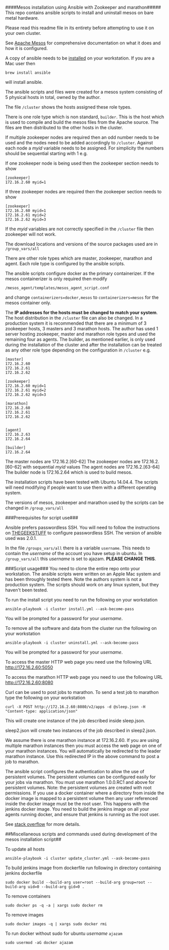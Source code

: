 ####Mesos installation using Ansible with Zookeeper and marathon#####
This repo contains ansible scripts to install and uninstall mesos on bare metal hardware.

Please read this readme file in its entirety before attempting to use it on your own cluster.

See [Apache Mesos](http://mesos.apache.org/) for comprehensive documentation on what it does and how it is configured.

A copy of ansible needs to be [installed](http://docs.ansible.com/ansible/intro_installation.html) on your workstation. If you are a Mac user then
```
brew install ansible
```

will install ansible.

The ansible scripts and files were created for a mesos system consisting of 5 physical hosts in total, owned by the author.

The file `/cluster` shows the hosts assigned these role types. 

There is one role type which is non standard, `builder`. This is the host which is used to compile and build the mesos files from the Apache source. The files are then distributed to the other hosts in the cluster.

If multiple zookeeper nodes are required then an odd number needs to be used and the nodes need to be added accordingly to `/cluster`. Against each node a *myid* variable needs to be assigned. For simplicity the numbers should be sequential starting with 1 e.g.

If one zookeeper node is being used then the zookeeper section needs to show
```
[zookeeper]
172.16.2.60 myid=1
```

If three zookeeper nodes are required then the zookeeper section needs to show
```
[zookeeper]
172.16.2.60 myid=1
172.16.2.61 myid=2
172.16.2.62 myid=3
```

If the *myid* variables are not correctly specified in the `/cluster` file then zookeeper will not work. 

The download locations and versions of the source packages used are in `/group_vars/all`

There are other role types which are master, zookeeper, marathon and agent. Each role type is configured by the ansible scripts.

The ansible scripts configure docker as the primary containerizer. If the mesos containerizer is only required then modify

`/mesos_agent/templates/mesos_agent_script.conf`

and change `containerizers=docker,mesos` to `containerizers=mesos` for the mesos container only.

The **IP addresses for the hosts must be changed to match your system**. The host distribution in the `/cluster` file can also be changed. In a production system it is recommended that there are a minimum of 3 zookeeper hosts, 3 masters and 3 marathon hosts. The author has used 1 server hosting zookeeper, master and marathon role types and used the remaining four as agents. The builder, as mentioned earlier, is only used during the installation of the cluster and after the installation can be treated as any other role type depending on the configuration in `/cluster` e.g.

```
[master]
172.16.2.60
172.16.2.61
172.16.2.62

[zookeeper]
172.16.2.60 myid=1
172.16.2.61 myid=2
172.16.2.62 myid=3

[marathon]
172.16.2.60
172.16.2.61
172.16.2.62


[agent]
172.16.2.63
172.16.2.64

[builder]
172.16.2.64
```

The master nodes are 172.16.2.[60-62] 
The zookeeper nodes are 172.16.2.[60-62] with sequential *myid* values
The agent nodes are 172.16.2.[63-64]
The builder node is 172.16.2.64 which is used to build mesos.

The installation scripts have been tested with Ubuntu 14.04.4.  The scripts will need modifying if people want to use them with a different operating system.

The versions of mesos, zookeeper and marathon used by the scripts can be changed in `/group_vars/all`

###Prerequisites for script use###

Ansible prefers passwordless SSH. You will need to follow the instructions on [THEGEEKSTUFF](http://www.thegeekstuff.com/2008/11/3-steps-to-perform-ssh-login-without-password-using-ssh-keygen-ssh-copy-id/) to configure passwordless SSH. The version of ansible used was 2.0.1.

In the file `/groups_vars/all` there is a variable `username`. This needs to contain the *username* of the account you have setup in ubuntu. In `/group_vars/all` this *username* is set to ajazam. **PLEASE CHANGE THIS**.

###Script usage###
You need to clone the entire repo onto your workstation. The ansible scripts were written on an Apple Mac system and has been throughly tested there. Note the authors system is not a production system. The scripts should work on any linux system, but they haven't been tested.

To run the install script you need to run the following on your workstation
```
ansible-playbook -i cluster install.yml --ask-become-pass
```
You will be prompted for a password for your *username*.

To remove all the software and data from the cluster run the following on your workstation

```
ansible-playbook -i cluster uninstall.yml --ask-become-pass

```
You will be prompted for a password for your *username*.

To access the master HTTP web page you need use the following URL http://172.16.2.60:5050

To access the marathon HTTP web page you need to use the following URL http://172.16.2.60:8080

Curl can be used to post jobs to marathon. To send a test job to marathon type the following on your workstation

```
curl -X POST http://172.16.2.60:8080/v2/apps -d @sleep.json -H "Content-type: application/json"

```

This will create one instance of the job described inside sleep.json. 

sleep2.json will create two instances of the job described in sleep2.json.

We assume there is one marathon instance at 172.16.2.60. If you are using multiple marathon instances then you must access the web page on one of your marathon instances. You will automatically be redirected to the leader marathon instance. Use this redirected IP in the above command to post a job to marathon.

The ansible script configures the authentication to allow the use of persistent volumes. The persistent volumes can be configured easily for your jobs via marathon. You must use marathon 1.0.0.RC1 and above for persistent volumes. Note: the persistent volumes are created with root permissions. If you use a docker container where a directory from inside the docker image is mapped to a persistent volume then any user referenced inside the docker image must be the root user. This happens with the jenkins docker image. You need to build the jenkins image on all your agents running docker, and ensure that jenkins is running as the root user.

See [stack overflow](http://stackoverflow.com/questions/36403082/permission-errors-running-jenkins-inside-docker-using-persistent-volumes-with-ma/36438789#36438789) for more details.


##Miscellaneous scripts and commands used during development of the mesos installation script##

To update all hosts

```
ansible-playbook -i cluster update_cluster.yml --ask-become-pass
```

To build jenkins image from dockerfile run following in directory containing jenkins dockerfile
```
sudo docker build --build-arg user=root --build-arg group=root --build-arg uid=0 --build-arg gid=0 .
```

To remove containers
```
sudo docker ps -q -a | xargs sudo docker rm
```

To remove images
```
sudo docker images -q | xargs sudo docker rmi
```

To run docker without sudo for ubuntu *username* `ajazam`
```
sudo usermod -aG docker ajazam
```